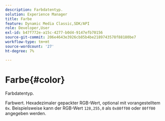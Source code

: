 ```yaml
---
description: Farbdatentyp.
solution: Experience Manager
title: Farbe
feature: Dynamic Media Classic,SDK/API
role: Developer,User
exl-id: b47f772e-a15c-4277-b0d4-9147efb70156
source-git-commit: 206e4643e3926cb85b4be2189743578f88180be7
workflow-type: tm+mt
source-wordcount: '27'
ht-degree: 7%

---
```


# Farbe{#color}

Farbdatentyp.

Farbwert. Hexadezimaler gepackter RGB-Wert, optional mit vorangestelltem `0x`. Beispielsweise kann der RGB-Wert `128,255,0` als `0x80ff00` oder `80ff00` angegeben werden.
